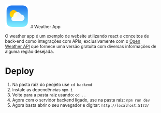 <img src="./src/assets/img/pngegg.png" height="80" weight="80">
# Weather App 
<p>O weather app é um exemplo de website utilizando react e conceitos de back-end como integrações com 
APIs, exclusivamente com o <a href="https://openweathermap.org/api" target="_blank">Open Weather API</a> que 
fornece uma versão gratuita com diversas informações de alguma região desejada.</p>

# Deploy
1. Na pasta raiz do peojeto use `cd backend`
2. Instale as dependências `npm i`
3. Volte para a pasta raiz usando: `cd ..`
4. Agora com o servidor backend ligado, use na pasta raiz: `npm run dev`
5. Agora basta abrir o seu navegador e digitar: `http://localhost:5173/`
